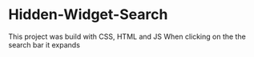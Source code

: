 # Hidden-Widget-Search
This project was build with CSS, HTML and JS
When clicking on the the search bar it expands

